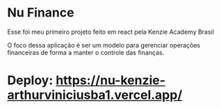 # Nu Finance

Esse foi meu primeiro projeto feito em react pela Kenzie Academy Brasil

O foco dessa aplicação é ser um modelo para gerenciar operações financeiras de forma a manter o controle das finanças.


# Deploy: https://nu-kenzie-arthurviniciusba1.vercel.app/
